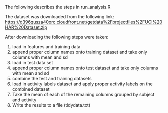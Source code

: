 The following describes the steps in run_analysis.R

The dataset was downloaded from the following link:
https://d396qusza40orc.cloudfront.net/getdata%2Fprojectfiles%2FUCI%20HAR%20Dataset.zip

After downloading the following steps were taken:
1) load in features and training data
2) append proper column names onto training dataset and take only columns with mean and sd
3) load in test data set
4) append proper column names onto test dataset and take only columns with mean and sd
5) combine the test and training datasets
6) load in activity labels dataset and apply proper activity labels on the combined dataset
7) Take the mean of each of the remaining columns grouped by subject and activity
8) Write the results to a file (tidydata.txt)

